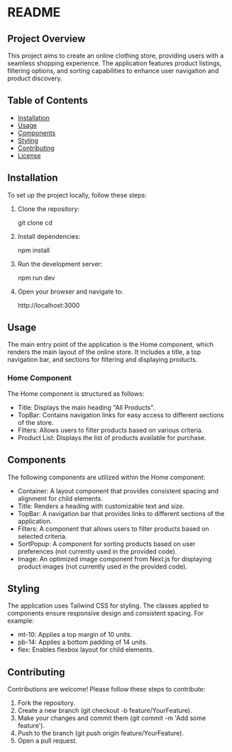 <!-- @format -->

# README

## Project Overview

This project aims to create an online clothing store, providing users with a seamless shopping experience. The application features product listings, filtering options, and sorting capabilities to enhance user navigation and product discovery.

## Table of Contents

- [Installation](#installation)
- [Usage](#usage)
- [Components](#components)
- [Styling](#styling)
- [Contributing](#contributing)
- [License](#license)

## Installation

To set up the project locally, follow these steps:

1. Clone the repository:

   git clone <repository-url>
   cd <repository-directory>

2. Install dependencies:

   npm install

3. Run the development server:

   npm run dev

4. Open your browser and navigate to:

   http://localhost:3000

## Usage

The main entry point of the application is the Home component, which renders the main layout of the online store. It includes a title, a top navigation bar, and sections for filtering and displaying products.

### Home Component

The Home component is structured as follows:

- Title: Displays the main heading "All Products".
- TopBar: Contains navigation links for easy access to different sections of the store.
- Filters: Allows users to filter products based on various criteria.
- Product List: Displays the list of products available for purchase.

## Components

The following components are utilized within the Home component:

- Container: A layout component that provides consistent spacing and alignment for child elements.
- Title: Renders a heading with customizable text and size.
- TopBar: A navigation bar that provides links to different sections of the application.
- Filters: A component that allows users to filter products based on selected criteria.
- SortPopup: A component for sorting products based on user preferences (not currently used in the provided code).
- Image: An optimized image component from Next.js for displaying product images (not currently used in the provided code).

## Styling

The application uses Tailwind CSS for styling. The classes applied to components ensure responsive design and consistent spacing. For example:

- mt-10: Applies a top margin of 10 units.
- pb-14: Applies a bottom padding of 14 units.
- flex: Enables flexbox layout for child elements.

## Contributing

Contributions are welcome! Please follow these steps to contribute:

1. Fork the repository.
2. Create a new branch (git checkout -b feature/YourFeature).
3. Make your changes and commit them (git commit -m 'Add some feature').
4. Push to the branch (git push origin feature/YourFeature).
5. Open a pull request.
